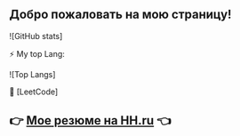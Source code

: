 ## Добро пожаловать на мою страницу!
![GitHub stats]

⚡ My top Lang:

![Top Langs]

🔭 [LeetCode]

## 👉 [Мое резюме на HH.ru](https://voronezh.hh.ru/applicant/resumes/view?resume=7b71835bff0421e7eb0039ed1f515038355142) 👈
<!--
**AleksandrBondar24/AleksandrBondar24** is a ✨ _special_ ✨ repository because its `README.md` (this file) appears on your GitHub profile.

Here are some ideas to get you started:

- 🔭 I’m currently working on ...
- 🌱 I’m currently learning ...
- 👯 I’m looking to collaborate on ...
- 🤔 I’m looking for help with ...
- 💬 Ask me about ...
- 📫 How to reach me: ...
- 😄 Pronouns: ...
- ⚡ Fun fact: ...
-->
